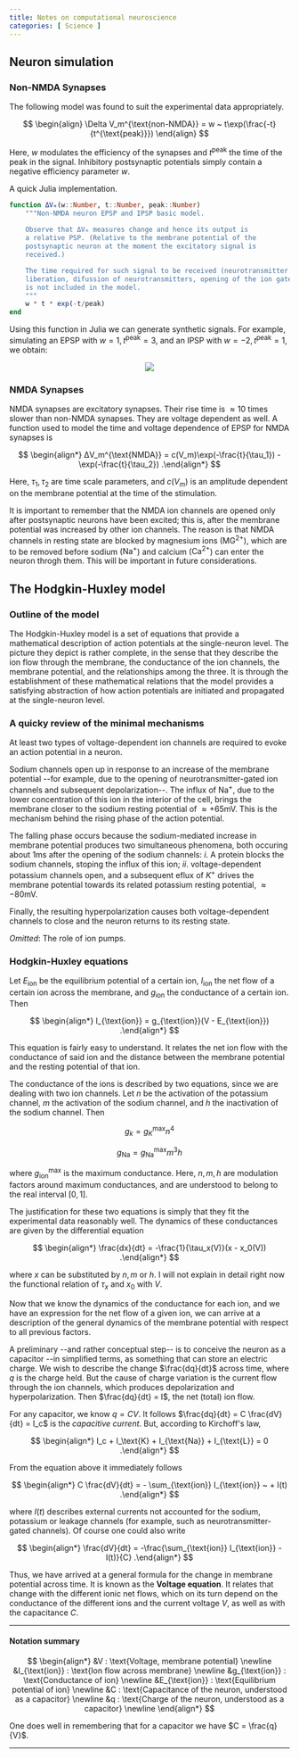 ```yaml
---
title: Notes on computational neuroscience
categories: [ Science ]
---
```


## Neuron simulation

### Non-NMDA Synapses

The following model was found to suit the experimental data appropriately.

$$
\begin{align}
\Delta V_m^{\text{non-NMDA}} = w ~ t\exp(\frac{-t}{t^{\text{peak}}})
\end{align}
$$

Here, $w$ modulates the efficiency of the synapses and $t^{\text{peak}}$ the
time of the peak in the signal. Inhibitory postsynaptic potentials simply
contain a negative efficiency parameter $w$. 

A quick Julia implementation. 

```julia
function ΔVₘ(w::Number, t::Number, peak::Number)
    """Non-NMDA neuron EPSP and IPSP basic model. 
    
    Observe that ΔVₘ measures change and hence its output is 
    a relative PSP. (Relative to the membrane potential of the 
    postsynaptic neuron at the moment the excitatory signal is 
    received.)

    The time required for such signal to be received (neurotransmitter
    liberation, difussion of neurotransmitters, opening of the ion gates)
    is not included in the model.
    """
    w * t * exp(-t/peak)
end
```

Using this function in Julia we can generate synthetic signals. For example,
simulating an EPSP with $w = 1, t^{\text{peak}} = 3$, and an IPSP with $w = -2,
t^{\text{peak}} = 1$, we obtain:

<p align="center">
  <img src="https://i.ibb.co/HTkJ0PG/Screenshot-from-2023-03-26-00-58-04.png"/>
</p>

### NMDA Synapses

NMDA synapses are excitatory synapses. Their rise time is $\approx 10$ times
slower than non-NMDA synapses. They are voltage dependent as well. A function
used to model the time and voltage dependence of EPSP for NMDA synapses is 

$$
\begin{align*}
    ΔV_m^{\text{NMDA}} = c(V_m)\exp(-\frac{t}{\tau_1}) - \exp(-\frac{t}{\tau_2})
.\end{align*}
$$

Here, $\tau_1, \tau_2$ are time scale parameters, and $c(V_m)$ is an amplitude
dependent on the membrane potential at the time of the stimulation.

It is important to remember that the NMDA ion channels are opened only after
postsynaptic neurons have been excited; this is, after the membrane potential
was increased by other ion channels. The reason is that NMDA channels in resting
state are blocked by magnesium ions ($\text{MG}^{2\text{+}}$), which are to be
removed before sodium ($\text{Na}^{\text{+}}$) and calcium
($\text{Ca}^{2\text{+}}$) can enter the neuron throgh them. This will be
important in future considerations.

## The Hodgkin-Huxley model 

### Outline of the model

The Hodgkin-Huxley model is a set of equations that provide a mathematical
description of action potentials at the single-neuron level. The picture they
depict is rather complete, in the sense that they describe the ion flow through
the membrane, the conductance of the ion channels, the membrane potential, and
the relationships among the three. It is through the establishment of these
mathematical relations that the model provides a satisfying abstraction of how
action potentials are initiated and propagated at the single-neuron level.

### A quicky review of the minimal mechanisms 

At least two types of voltage-dependent ion channels are required to evoke an
action potential in a neuron. 

Sodium channels open up in response to an increase of the membrane potential
--for example, due to the opening of neurotransmitter-gated ion channels and
subsequent depolarization--. The influx of $\text{Na}^{\text{+}}$, due to the
lower concentration of this ion in the interior of the cell, brings the membrane
closer to the sodium resting potential of $\approx +65 \text{mV}$.  This is the
mechanism behind the rising phase of the action potential. 

The falling phase occurs because the sodium-mediated increase in membrane
potential produces two simultaneous phenomena, both occuring about $1 \text{ms}$
after the opening of the sodium channels: $i.$ A protein blocks the sodium
channels, stoping the influx of this ion; $ii.$ voltage-dependent potassium
channels open, and a subsequent eflux of $K^{+}$ drives the membrane potential
towards its related potassium resting potential, $\approx -80 \text{mV}$.

Finally, the resulting hyperpolarization causes both voltage-dependent channels
to close and the neuron returns to its resting state.

*Omitted*: The role of ion pumps.

### Hodgkin-Huxley equations 

Let $E_{\text{ion}}$ be the equilibrium potential of a certain ion,
$I_{\text{ion}}$ the net flow of a certain ion across the membrane, and
$g_{\text{ion}}$ the conductance of a certain ion. Then 

$$
\begin{align*}
    I_{\text{ion}} = g_{\text{ion}}(V - E_{\text{ion}})
.\end{align*}
$$

This equation is fairly easy to understand. It relates the net ion flow with the
conductance of said ion and the distance between the membrane potential and the
resting potential of that ion. 

The conductance of the ions is described by two equations, since we are dealing
with two ion channels. Let $n$ be the activation of the potassium channel, $m$
the activation of the sodium channel, and $h$ the inactivation of the sodium
channel. Then 

$$
g_k = g^{\max}_{K} n^4
$$

$$
g_{\text{Na}} = g^{\max}_{\text{Na}} m^3 h
$$

where $g^{\max}_{\text{ion}}$ is the maximum conductance. Here, $n, m, h$
are modulation factors around maximum conductances, and are understood to belong
to the real interval $[0, 1]$.

The justification for these two equations is simply that they fit the
experimental data reasonably well. The dynamics of these conductances are given
by the differential equation 

$$
\begin{align*}
    \frac{dx}{dt} = -\frac{1}{\tau_x(V)}(x - x_0(V))
.\end{align*}
$$

where $x$ can be substituted by $n, m$ or $h$. I will not explain in detail
right now the functional relation of $\tau_x$ and $x_0$ with $V$.

Now that we know the dynamics of the conductance for each ion, and we have an
expression for the net flow of a given ion, we can arrive at a description of
the general dynamics of the membrane potential with respect to all previous
factors. 

A preliminary --and rather conceptual step-- is to conceive the neuron as a
capacitor --in simplified terms, as something that can store an electric charge.
We wish to describe the change $\frac{dq}{dt}$ across time, where $q$ is the
charge held. But the cause of charge variation is the current flow through the
ion channels, which produces depolarization and hyperpolarization. Then
$\frac{dq}{dt} = I$, the net (total) ion flow. 

For any capacitor, we know $q = CV$. It follows $\frac{dq}{dt} = C
\frac{dV}{dt} = I_c$ is the *capacitive current*. But, according to Kirchoff's
law, 

$$
\begin{align*}
    I_c + I_\text{K} + I_{\text{Na}} + I_{\text{L}} = 0
.\end{align*}
$$

From the equation above it immediately follows 

$$
\begin{align*}
    C \frac{dV}{dt} = - \sum_{\text{ion}} I_{\text{ion}} ~ + I(t)
.\end{align*}
$$

where $I(t)$ describes external currents not accounted for the sodium, potassium
or leakage channels (for example, such as neurotransmitter-gated channels). Of
course one could also write

$$
\begin{align*}
    \frac{dV}{dt} = -\frac{\sum_{\text{ion}} I_{\text{ion}} - I(t)}{C}
.\end{align*}
$$

Thus, we have arrived at a general formula for the change in membrane potential
across time. It is known as the **Voltage equation**. It relates that change
with the different ionic net flows, which on its turn depend on the conductance
of the different ions and the current voltage $V$, as well as with the
capacitance $C$.

-------------------
#### Notation summary 

$$
\begin{align*}
        &V : \text{Voltage, membrane potential} \newline
        &I_{\text{ion}} : \text{Ion flow across membrane} \newline
        &g_{\text{ion}} : \text{Conductance of ion} \newline
        &E_{\text{ion}} : \text{Equilibrium potential of ion} \newline
        &C : \text{Capacitance of the neuron, understood as a capacitor} \newline
        &q : \text{Charge of the neuron, understood as a capacitor} \newline
\end{align*}
$$

One does well in remembering that for a capacitor we have $C = \frac{q}{V}$.

---------------

